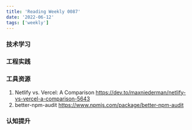 ```yaml
---
title: 'Reading Weekly 0087'
date: '2022-06-12'
tags: ['weekly']
---
```


### 技术学习

### 工程实践

### 工具资源
1. Netlify vs. Vercel: A Comparison https://dev.to/maxniederman/netlify-vs-vercel-a-comparison-5643
2. better-npm-audit https://www.npmjs.com/package/better-npm-audit

### 认知提升
